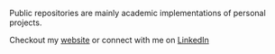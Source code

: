 Public repositories are mainly academic implementations of personal projects. 

Checkout my  <a href="www.ibtehaz.com/">website</a> or connect with me on <a href="www.linkedin.com/in/utsay/">LinkedIn</a>
